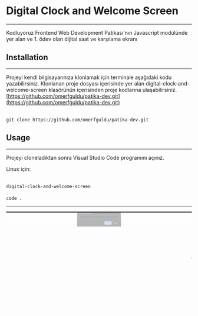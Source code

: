 # Digital Clock and Welcome Screen
---

Kodluyoruz Frontend Web Development Patikası'nın Javascript modülünde yer alan ve 1. ödev olan dijital saat ve karşılama ekranı

## Installation
---

Projeyi kendi bilgisayarınıza klonlamak için terminale aşağıdaki kodu yazabilirsiniz. Klonlanan proje dosyası içerisinde yer alan digital-clock-and-welcome-screen klasörünün içerisinden proje kodlarına ulaşabilirsiniz. 
[https://github.com/omerfguldu/patika-dev.git](https://github.com/omerfguldu/patika-dev.git)

```

git clone https://github.com/omerfguldu/patika-dev.git
```

## Usage
---

Projeyi cloneladıktan sonra Visual Studio Code programını açınız.

Linux için:

```

digital-clock-and-welcome-screen

code .

```

---

![](assets/digital-clock.gif)